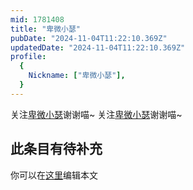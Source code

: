 ```yaml
---
mid: 1781408
title: "卑微小瑟"
pubDate: "2024-11-04T11:22:10.369Z"
updatedDate: "2024-11-04T11:22:10.369Z"
profile:
  {
    Nickname: ["卑微小瑟"],
  }
---
```


关注[卑微小瑟](https://space.bilibili.com/1781408)谢谢喵~ 关注[卑微小瑟](https://space.bilibili.com/1781408)谢谢喵~

## 此条目有待补充
你可以在[这里](https://github.com/Yuhanawa/VTuber.ICU-Content/edit/master/v/卑微小瑟/index.md)编辑本文
